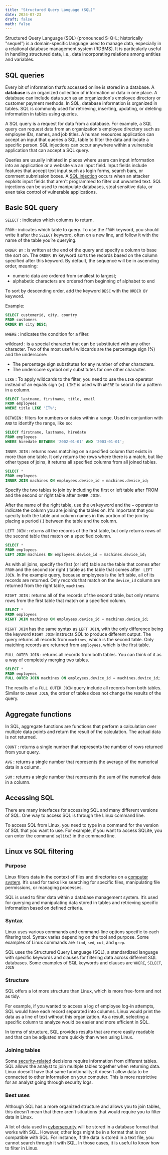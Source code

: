 ```yaml
---
title: "Structured Query Language (SQL)"
date: 2024-07-23
draft: false
math: false
---
```


Structured Query Language (SQL) (pronounced S-Q-L; historically
"sequel") is a domain-specific language used to manage data,
especially in a relational database management system (RDBMS). It is
particularly useful in handling structured data, i.e., data
incorporating relations among entities and variables.

## SQL queries

Every bit of information that’s accessed online is stored in a database.
A **database** is an organized collection of information or data in one
place. A database can include data such as an organization's employee
directory or customer payment methods. In SQL, database information is
organized in tables. SQL is commonly used for retrieving, inserting,
updating, or deleting information in tables using queries.

A SQL query is a request for data from a database. For example, a SQL
query can request data from an organization's employee directory such as
employee IDs, names, and job titles. A human resources application can
accept an input that queries a SQL table to filter the data and locate a
specific person. SQL injections can occur anywhere within a vulnerable
application that can accept a SQL query.

Queries are usually initiated in places where users can input
information into an application or a website via an input field. Input
fields include features that accept text input such as login forms,
search bars, or comment submission boxes.
A [SQL injection](/web-based-exploits/#sql-injection)
occurs when an attacker
exploits input fields that aren't programmed to filter out unwanted
text. SQL injections can be used to manipulate databases, steal
sensitive data, or even take control of vulnerable applications.

## Basic SQL query

`SELECT`
: indicates which columns to return.

`FROM`
: indicates which table to query. To use the `FROM` keyword, you should
write it after the `SELECT` keyword, often on a new line, and follow it
with the name of the table you’re querying.

`ORDER BY`
: is written at the end of the query and specify a column to base the
sort on. The `ORDER BY` keyword sorts the records based on the column
specified after this keyword. By default, the sequence will be in
ascending order, meaning:
- numeric data are ordered from smallest to largest;
- alphabetic characters are ordered from beginning of alphabet to end

To sort by descending order, add the keyword `DESC` with the `ORDER BY`
keyword.

Example:

```sql
SELECT customerid, city, country
FROM customers
ORDER BY city DESC;
```

`WHERE`
: indicates the condition for a filter.

wildcard
: is a special character that can be substituted with any other
character. Two of the most useful wildcards are the percentage sign (%)
and the underscore:
- The percentage sign substitutes for any number of other characters.
- The underscore symbol only substitutes for one other character.

`LIKE`
: To apply wildcards to the filter, you need to use the `LIKE` operator
instead of an equals sign (=). `LIKE` is used with `WHERE` to search for
a pattern in a column.

```sql
SELECT lastname, firstname, title, email
FROM employees
WHERE title LIKE 'IT%';
```

`BETWEEN`
: filters for numbers or dates within a range. Used in conjuntion with
`AND` to identify the range, like so:

```sql
SELECT firstname, lastname, hiredate
FROM employees
WHERE hiredate BETWEEN '2002-01-01' AND '2003-01-01';
```

`INNER JOIN`
: returns rows matching on a specified column that exists in more than
one table. It only returns the rows where there is a match, but like
other types of joins, it returns all specified columns from all joined
tables.

```sql
SELECT *
FROM employees
INNER JOIN machines ON employees.device_id = machines.device_id;
```

Specify the two tables to join by including the first or left table
after FROM and the second or right table after `INNER JOIN`.

After the name of the right table, use the `ON` keyword and the `=`
operator to indicate the column you are joining the tables on. It's
important that you specify both the table and column names in this
portion of the join by placing a period (.) between the table and the
column.

`LEFT JOIN`
: returns all the records of the first table, but only returns rows of
the second table that match on a specified column.

```sql
SELECT *
FROM employees
LEFT JOIN machines ON employees.device_id = machines.device_id;
```

As with all joins, specify the first (or left) table as the table that
comes after `FROM` and the second (or right ) table as the table that
comes after ` LEFT JOIN`. In the example query, because employees is the
left table, all of its records are returned. Only records that match on
the `device_id` column are returned from the right table, `machines`.

`RIGHT JOIN`
: returns all of the records of the second table, but only returns rows
from the first table that match on a specified column.

```sql
SELECT *
FROM employees
RIGHT JOIN machines ON employees.device_id = machines.device_id;
```

`RIGHT JOIN` has the same syntax as `LEFT JOIN`, with the only
difference being the keyword `RIGHT JOIN` instructs SQL to produce
different output. The query returns all records from `machines`, which
is the second table. Only matching records are returned from
`employees`, which is the first table.

`FULL OUTER JOIN`
: returns all records from both tables. You can think of it as a way of
completely merging two tables.

```sql
SELECT *
FROM employees
FULL OUTER JOIN machines ON employees.device_id = machines.device_id;
```

The results of a `FULL OUTER JOIN` query include all records from both
tables. Similar to `INNER JOIN`, the order of tables does not change the
results of the query.

## Aggregate functions

In SQL, aggregate functions are functions that perform a calculation
over multiple data points and return the result of the calculation. The
actual data is not returned.

`COUNT`
: returns a single number that represents the number of rows returned
from your query.

`AVG`
: returns a single number that represents the average of the numerical
data in a column.

`SUM`
: returns a single number that represents the sum of the numerical data
in a column.

## Accessing SQL

There are many interfaces for accessing SQL and many different versions
of SQL. One way to access SQL is through the Linux command line.

To access SQL from Linux, you need to type in a command for the version
of SQL that you want to use. For example, if you want to access SQLite,
you can enter the command `sqlite3` in the command line.

## Linux vs SQL filtering

### Purpose

Linux filters data in the context of files and directories on a
[computer system](/computer).
It’s used for tasks like searching  for specific files,
manipulating file permissions, or managing processes.

SQL is used to filter data within a database management system. It’s
used for querying and manipulating data stored in tables and retrieving
specific information based on defined criteria.

### Syntax

Linux uses various commands and command-line options specific to each
filtering tool. Syntax varies depending on the tool and purpose. Some
examples of Linux commands are `find`, `sed`, `cut`, and `grep`.

SQL uses the Structured Query Language (SQL), a standardized language
with specific keywords and clauses for filtering data across different
SQL databases. Some examples of SQL keywords and clauses are `WHERE`,
`SELECT`, `JOIN`

### Structure

SQL offers a lot more structure than Linux, which is more free-form and
not as tidy.

For example, if you wanted to access a log of employee log-in attempts,
SQL would have each record separated into columns. Linux would print the
data as a line of text without this organization. As a result, selecting
a specific column to analyze would be easier and more efficient in SQL.

In terms of structure, SQL provides results that are more easily
readable and that can be adjusted more quickly than when using Linux.

### Joining tables

Some [security-related](/security) decisions require information from
different tables. SQL allows the analyst to join multiple tables
together when returning data. Linux doesn’t have that same
functionality; it doesn’t allow data to be connected to other
information on your computer. This is more restrictive for an analyst
going through security logs.

### Best uses

Although SQL has a more organized structure and allows you
to join tables, this doesn’t mean that there aren’t situations that
would require you to filter data in Linux.

A lot of data used in [cybersecurity](/cybersecurity) will be stored in
a database format that works with SQL. However, other logs might be in a
format that is not compatible with SQL. For instance, if the data is
stored in a text file, you cannot search through it with SQL. In those
cases, it is useful to know how to filter in Linux.
